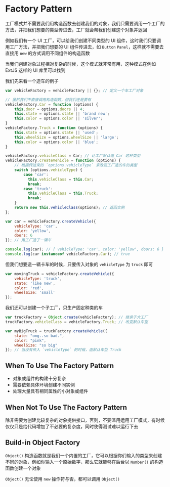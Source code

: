# Factory Pattern

工厂模式并不需要我们用构造函数去创建我们的对象，我们只需要调用一个工厂的方法，并把我们想要的类型传进去，工厂就会帮我们创建这个对象并返回

例如我们有一个 UI 工厂，可以给我们创建不同类型的 UI 组件，这时我们只要调用工厂方法，并把我们想要的 UI 组件传进去，如 `Button` `Panel`，这样就不需要去直接用 `new` 的方式调用不同组件的构造函数

当我们创建对象过程相对复杂的时候，这个模式就非常有用，这种模式在例如 ExtJS 这样的 UI 库里可以找到

我们先来看一个造车的例子

```javascript
var vehicleFactory = vehicleFactory || {}; // 定义一个车工厂对象

// 虽然我们不直接调用构造函数，但我们还是要有
vehicleFactory.Car = function (options) {
    this.door = options.doors || 4;
    this.state = options.state || 'brand new';
    this.color = options.color || 'silver';
}
vehicleFactory.Truck = function (options) {
    this.state = options.state || 'used';
    this.wheelSize = options.wheelSize || 'large';
    this.color = options.color || 'blue';
}

vehicleFactory.vehicleClass = Car; // 让工厂默认造 Car 这种类型
vehicleFactory.createVehicle = function (options) {
    // 根据传进来的 `options.vehicleType` 来改变工厂造的车的类型
    switch (options.vehicleType) {
        case 'car':
          this.vehicleClass = this.Car;
          break;
        case 'truck':
          this.vehicleClass = this.Truck;
          break;
    }
    return new this.vehicleClass(options); // 返回实例
};

var car = vehicleFactory.createVehicle({
    vehicleType: 'car',
    color: 'yellow',
    doors: 6
}); // 用工厂造了一辆车

console.log(car); // { vehicleType: 'car', color: 'yellow', doors: 6 }
console.log(car instanceof vehicleFactory.Car); // true
```

但我们想要造一辆卡车的时候，只要传入对象的 `vehicleType` 为 `truck` 即可

```javascript
var movingTruck = vehicleFactory.createVehicle({
    vehicleType: 'truck',
    state: 'like new',
    color: 'red',
    wheelSize: 'small' 
});
```

我们还可以创建一个子工厂，只生产固定种类的车

```javascript
var truckFactory = Object.create(vehicleFactory); // 继承于大工厂
truckFactory.vehicleClass = vehicleFactory.Truck; // 改变默认车型

var myBigTruck = truckFactory.createVehicle({
    state: "omg..so bad.",
    color: "pink",
    wheelSize: "so big" 
}); // 当没有传入 `vehicleType` 的时候，造默认车型 Truck
```

## When To Use The Factory Pattern

- 对象或组件的构建十分复杂
- 需要依赖具体环境创建不同实例
- 处理大量具有相同属性的小对象或组件

## When Not To Use The Factory Pattern

除非需要为创建比较复杂的对象提供接口，否则，不要滥用运用工厂模式，有时候仅仅只是给代码增加了不必要的复杂度，同时使得测试难以运行下去

## Build-in Object Factory

`Object()` 构造函数就是我们一个内置的工厂，它可以根据你们输入的类型来创建不同的对象，例如你输入一个原始数字，那么它就能够在后台以 `Number()` 的构造函数创建一个对象

`Object()` 无论使用 `new` 操作符与否，都可以调用 `Object()`
